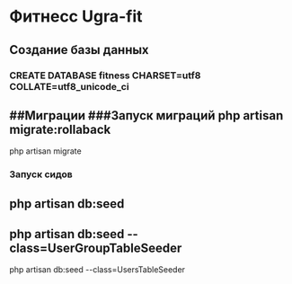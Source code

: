 
# Фитнесс Ugra-fit
## Создание базы данных
### CREATE DATABASE fitness CHARSET=utf8 COLLATE=utf8_unicode_ci

##Миграции
###Запуск миграций
php artisan migrate:rollaback
---
php artisan migrate
### Запуск сидов
php artisan db:seed
---
php artisan db:seed --class=UserGroupTableSeeder
---
php artisan db:seed --class=UsersTableSeeder
